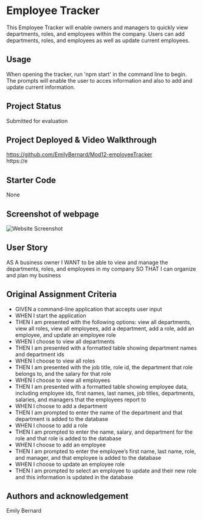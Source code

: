 # Employee Tracker
This Employee Tracker will enable owners and managers to quickly view departments, roles, and employees within the company. Users can add departments, roles, and employees as well as update current employees.

## Usage
When opening the tracker, run 'npm start' in the command line to begin.  The prompts will enable the user to acces information and also to add and update current information.

## Project Status
Submitted for evaluation

## Project Deployed & Video Walkthrough

https://github.com/EmilyBernard/Mod12-employeeTracker
<br>
https://e

## Starter Code
None

## Screenshot of webpage
<img src="" alt="Website Screenshot">


## User Story
AS A business owner
I WANT to be able to view and manage the departments, roles, and employees in my company
SO THAT I can organize and plan my business


## Original Assignment Criteria
<ul>
<li>GIVEN a command-line application that accepts user input
<li>WHEN I start the application
<li>THEN I am presented with the following options: view all departments, view all roles, view all employees, add a department, add a role, add an employee, and update an employee role
<li>WHEN I choose to view all departments
<li>THEN I am presented with a formatted table showing department names and department ids
<li>WHEN I choose to view all roles
<li>THEN I am presented with the job title, role id, the department that role belongs to, and the salary for that role
<li>WHEN I choose to view all employees
<li>THEN I am presented with a formatted table showing employee data, including employee ids, first names, last names, job titles, departments, salaries, and managers that the employees report to
<li>WHEN I choose to add a department
<li>THEN I am prompted to enter the name of the department and that department is added to the database
<li>WHEN I choose to add a role
<li>THEN I am prompted to enter the name, salary, and department for the role and that role is added to the database
<li>WHEN I choose to add an employee
<li>THEN I am prompted to enter the employee’s first name, last name, role, and manager, and that employee is added to the database
<li>WHEN I choose to update an employee role
<li>THEN I am prompted to select an employee to update and their new role and this information is updated in the database
</ul>


## Authors and acknowledgement
Emily Bernard